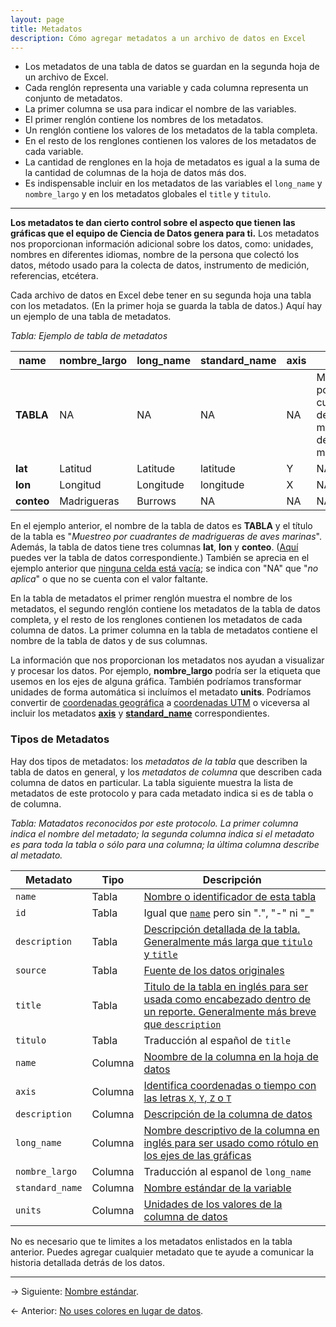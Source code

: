```yaml
---
layout: page
title: Metadatos
description: Cómo agregar metadatos a un archivo de datos en Excel
---
```


- Los metadatos de una tabla de datos se guardan en la segunda hoja de un archivo de Excel.
- Cada renglón representa una variable y cada columna representa un conjunto de metadatos.
- La primer columna se usa para indicar el nombre de las variables.
- El primer renglón contiene los nombres de los metadatos.
- Un renglón contiene los valores de los metadatos de la tabla completa.
- En el resto de los renglones contienen los valores de los metadatos de cada variable.
- La cantidad de renglones en la hoja de metadatos es igual a la suma de la cantidad de columnas de la hoja de datos más dos.
- Es indispensable incluir en los metadatos de las variables el `long_name` y `nombre_largo` y en los metadatos globales el `title` y `titulo`.

---

**Los metadatos te dan cierto control sobre el aspecto que tienen las gráficas que el equipo de Ciencia de Datos genera para ti.** Los metadatos nos proporcionan información adicional sobre los datos, como: unidades, nombres en diferentes idiomas, nombre de la persona que colectó los datos, método usado para la colecta de datos, instrumento de medición, referencias, etcétera.

Cada archivo de datos en Excel debe tener en su segunda hoja una tabla con los metadatos. (En la primer hoja se guarda la tabla de datos.) Aquí hay un ejemplo de una tabla de metadatos.

_Tabla: Ejemplo de tabla de metadatos_

**name**   | **nombre_largo** | **long_name** | **standard_name** | **axis** | **titulo**                                             | **title**
-----------|------------------|---------------|-------------------|----------|--------------------------------------------------------|------------------------------------
**TABLA**  | NA               | NA            | NA                | NA       | Muestreo por cuadrantes de madrigueras de aves marinas | Quadrat sampling of seabird burrows
**lat**    | Latitud          | Latitude      | latitude          | Y        | NA                                                     | NA
**lon**    | Longitud         | Longitude     | longitude         | X        | NA                                                     | NA
**conteo** | Madrigueras      | Burrows       | NA                | NA       | NA                                                     | NA

En el ejemplo anterior, el nombre de la tabla de datos es **TABLA** y el título de la tabla es "_Muestreo por cuadrantes de madrigueras de aves marinas_". Además, la tabla de datos tiene tres columnas **lat**, **lon** y **conteo**. ([Aquí](resumen.html) puedes ver la tabla de datos correspondiente.) También se aprecia en el ejemplo anterior que [ninguna celda está vacía](ninguna_celda_vacia.html); se indica con "NA" que "_no aplica_" o que no se cuenta con el valor faltante.

En la tabla de metadatos el primer renglón muestra el nombre de los metadatos, el segundo renglón contiene los metadatos de la tabla de datos completa, y el resto de los renglones contienen los metadatos de cada columna de datos. La primer columna en la tabla de metadatos contiene el nombre de la tabla de datos y de sus columnas.

La información que nos proporcionan los metadatos nos ayudan a visualizar y procesar los datos. Por ejemplo, **nombre_largo** podría ser la etiqueta que usemos en los ejes de alguna gráfica. También podríamos transformar unidades de forma automática si incluímos el metadato **units**. Podríamos convertir de [coordenadas geográfica](pages/geograficas.html) a [coordenadas UTM](pages/utm.html) o viceversa al incluir los metadatos [**axis**](axis.html) y [**standard_name**](standard_name.html) correspondientes.

### Tipos de Metadatos

Hay dos tipos de metadatos: los _metadatos de la tabla_ que describen la tabla de datos en general, y los _metadatos de columna_ que describen cada columna de datos en particular. La tabla siguiente muestra la lista de metadatos de este protocolo y para cada metadato indica si es de tabla o de columna.

_Tabla: Matadatos reconocidos por este protocolo. La primer columna indica el nombre del metadato; la segunda columna indica si el metadato es para toda la tabla o sólo para una columna; la última columna describe al metadato._

Metadato           | Tipo    | Descripción
-------------------|---------|-------------
`name`             | Tabla   | [Nombre o identificador de esta tabla](http://specs.frictionlessdata.io/data-resource/#name)
`id`               | Tabla   | Igual que [`name`](http://specs.frictionlessdata.io/data-resource/#name) pero sin ".", "-" ni "_"
`description`      | Tabla   | [Descripción detallada de la tabla. Generalmente más larga que `titulo` y `title`](http://specs.frictionlessdata.io/data-resource/#optional-properties)
`source`           | Tabla   | [Fuente de los datos originales](http://cfconventions.org/cf-conventions/cf-conventions.html#description-of-file-contents)
`title`            | Tabla   | [Titulo de la tabla en inglés para ser usada como encabezado dentro de un reporte. Generalmente más breve que `description`](http://www.unidata.ucar.edu/netcdf/docs/netcdf.html#Attribute-Conventions)
`titulo`           | Tabla   | Traducción al español de `title`
`name`             | Columna | [Noombre de la columna en la hoja de datos](http://specs.frictionlessdata.io/table-schema/#name)
`axis`             | Columna | [Identifica coordenadas o tiempo con las letras `X`, `Y`, `Z` o `T`](http://cfconventions.org/cf-conventions/cf-conventions.html#coordinate-types)
`description`      | Columna | [Descripción de la columna de datos](http://specs.frictionlessdata.io/table-schema/#description)
`long_name`        | Columna | [Nombre descriptivo de la columna en inglés para ser usado como rótulo en los ejes de las gráficas](http://cfconventions.org/cf-conventions/cf-conventions.html#long-name)
`nombre_largo`     | Columna | Traducción al espanol de `long_name`
`standard_name`    | Columna | [Nombre estándar de la variable](standard_name.html)
`units`            | Columna | [Unidades de los valores de la columna de datos](units.html)

No es necesario que te limites a los metadatos enlistados en la tabla anterior. Puedes agregar cualquier metadato que te ayude a comunicar la historia detallada detrás de los datos.

---

&rarr; Siguiente: [Nombre estándar](standard_name.html).

&larr; Anterior: [No uses colores en lugar de datos](sin_colores.md).
